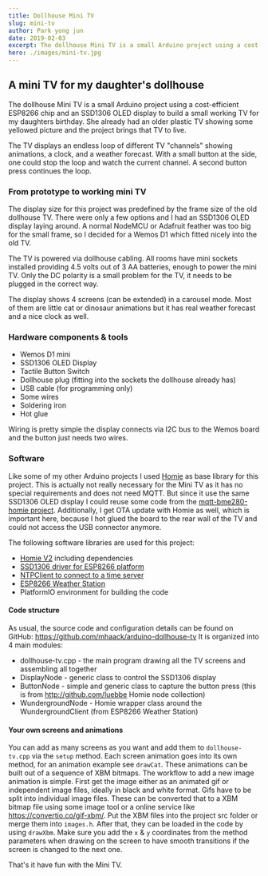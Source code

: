```yaml
---
title: Dollhouse Mini TV
slug: mini-tv
author: Park yong jun
date: 2019-02-03
excerpt: The dollhouse Mini TV is a small Arduino project using a cost-efficient ESP8266 chip and an SSD1306 OLED display to build a small working TV for my daughter's birthday.
hero: ./images/mini-tv.jpg
---
```


## A mini TV for my daughter's dollhouse

The dollhouse Mini TV is a small Arduino project using a cost-efficient ESP8266 chip and an SSD1306 OLED display to build a small working TV for my daughters birthday. She already had an older plastic TV showing some yellowed picture and the project brings that TV to live.

The TV displays an endless loop of different TV "channels" showing animations, a clock, and a weather forecast. With a small button at the side, one could stop the loop and watch the current channel. A second button press continues the loop.

### From prototype to working mini TV

The display size for this project was predefined by the frame size of the old dollhouse TV. There were only a few options and I had an SSD1306 OLED display laying around. A normal NodeMCU or Adafruit feather was too big for the small frame, so I decided for a Wemos D1 which fitted nicely into the old TV.

The TV is powered via dollhouse cabling. All rooms have mini sockets installed providing 4.5 volts out of 3 AA batteries, enough to power the mini TV. Only the DC polarity is a small problem for the TV, it needs to be plugged in the correct way.

The display shows 4 screens (can be extended) in a carousel mode. Most of them are little cat or dinosaur animations but it has real weather forecast and a nice clock as well.

### Hardware components & tools

-   Wemos D1 mini
-   SSD1306 OLED Display
-   Tactile Button Switch
-   Dollhouse plug (fitting into the sockets the dollhouse already has)
-   USB cable (for programming only)
-   Some wires
-   Soldering iron
-   Hot glue

Wiring is pretty simple the display connects via I2C bus to the Wemos board and the button just needs two wires.

### Software

Like some of my other Arduino projects I used [Homie](https://github.com/marvinroger/homie-esp8266) as base library for this project. This is actually not really necessary for the Mini TV as it has no special requirements and does not need MQTT. But since it use the same SSD1306 OLED display I could reuse some code from the [mqtt-bme280-homie project](../mqtt-bme280-homie/). Additionally, I get OTA update with Homie as well, which is important here, because I hot glued the board to the rear wall of the TV and could not access the USB connector anymore.

<github url="https://github.com/mhaack/arduino-dollhouse-tv"/>

The following software libraries are used for this project:

-   [Homie V2](https://github.com/marvinroger/homie-esp8266) including dependencies
-   [SSD1306 driver for ESP8266 platform](https://github.com/squix78/esp8266-oled-ssd1306)
-   [NTPClient to connect to a time server](https://github.com/arduino-libraries/NTPClient)
-   [ESP8266 Weather Station](https://github.com/ThingPulse/esp8266-weather-station)
-   PlatformIO environment for building the code

#### Code structure

As usual, the source code and configuration details can be found on GitHub: https://github.com/mhaack/arduino-dollhouse-tv
It is organized into 4 main modules:

-   dollhouse-tv.cpp - the main program drawing all the TV screens and assembling all together
-   DisplayNode - generic class to control the SSD1306 display
-   ButtonNode - simple and generic class to capture the button press (this is from http://github.com/luebbe Homie node collection)
-   WundergroundNode - Homie wrapper class around the WundergroundClient (from ESP8266 Weather Station)

#### Your own screens and animations

You can add as many screens as you want and add them to `dollhouse-tv.cpp` via the `setup` method. Each screen animation goes into its own method, for an animation example see `drawCat`. These animations can be built out of a sequence of XBM bitmaps. The workflow to add a new image animation is simple. First get the image either as an animated gif or independent image files, ideally in black and white format. Gifs have to be split into individual image files. These can be converted that to a XBM bitmap file using some image tool or a online service like https://convertio.co/gif-xbm/. Put the XBM files into the project src folder or merge them into `images.h`. After that, they can be loaded in the code by using `drawXbm`. Make sure you add the `x` & `y` coordinates from the method parameters when drawing on the screen to have smooth transitions if the screen is changed to the next one.

That's it have fun with the Mini TV.
